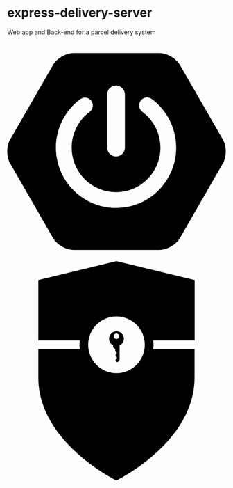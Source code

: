 # express-delivery-server
Web app and Back-end for a parcel delivery system

<svg role="img" viewBox="0 0 24 24" xmlns="http://www.w3.org/2000/svg"><title>Spring Boot</title><path d="m23.693 10.7058-4.73-8.1844c-.4094-.7106-1.4166-1.2942-2.2402-1.2942H7.2725c-.819 0-1.8308.5836-2.2402 1.2942L.307 10.7058c-.4095.7106-.4095 1.873 0 2.5837l4.7252 8.189c.4094.7107 1.4166 1.2943 2.2402 1.2943h9.455c.819 0 1.826-.5836 2.2402-1.2942l4.7252-8.189c.4095-.7107.4095-1.8732 0-2.5838zM10.9763 5.7547c0-.5365.4377-.9742.9742-.9742s.9742.4377.9742.9742v5.8217c0 .5366-.4377.9742-.9742.9742s-.9742-.4376-.9742-.9742zm.9742 12.4294c-3.6427 0-6.6077-2.965-6.6077-6.6077.0047-2.0896.993-4.0521 2.6685-5.304a.8657.8657 0 0 1 1.2142.1788.8657.8657 0 0 1-.1788 1.2143c-2.1602 1.6048-2.612 4.6592-1.0072 6.8194 1.6049 2.1603 4.6593 2.612 6.8195 1.0072 1.2378-.9177 1.9673-2.372 1.9673-3.9157a4.8972 4.8972 0 0 0-1.9861-3.925c-.386-.2824-.466-.8284-.1836-1.2143.2824-.386.8283-.466 1.2143-.1835 1.6895 1.2471 2.6826 3.2238 2.6873 5.3228 0 3.6474-2.965 6.6077-6.6077 6.6077z"/></svg>
<svg role="img" viewBox="0 0 24 24" xmlns="http://www.w3.org/2000/svg"><title>Spring Security</title><path d="M20.59 2.066 11.993 0 3.41 2.066v6.612h4.557a3.804 3.804 0 0 0 0 .954H3.41v3.106C3.41 19.867 11.994 24 11.994 24s8.582-4.133 8.582-11.258V9.635h-4.545a3.616 3.616 0 0 0 0-.954h4.558zM12 12.262h-.006a3.109 3.109 0 1 1 .006 0zm-.006-4.579a.804.804 0 0 0-.37 1.52v.208l.238.237v.159l.159.159v.159l-.14.14.15.246v.159l-.16.189.223.222.246-.246V9.218a.804.804 0 0 0-.346-1.535zm0 .836a.299.299 0 1 1 .298-.299.299.299 0 0 1-.298.3z"/></svg>
